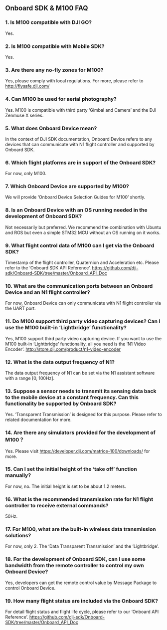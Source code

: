 ## Onboard SDK & M100 FAQ

### 1. Is M100 compatible with DJI GO?
Yes.

### 2. Is M100 compatible with Mobile SDK?  
Yes.

### 3. Are there any no-fly zones for M100?  
Yes, please comply with local regulations. For more, please refer to http://flysafe.dji.com/

### 4. Can M100 be used for aerial photography?  
Yes. M100 is compatible with third party ‘Gimbal and Camera’ and the DJI Zenmuse X series.

### 5. What does Onboard Device mean?  
In the context of DJI SDK documentation, Onboard Device refers to any devices that can communicate with N1 flight controller and supported by Onboard SDK.

### 6. Which flight platforms are in support of the Onboard SDK?  
For now, only M100.

### 7. Which Onboard Device are supported by M100?  
We will provide ‘Onboard Device Selection Guides for M100’ shortly.

### 8. Is an Onboard Device with an OS running needed in the development of Onboard SDK?  
Not necessarily but preferred. We recommend the combination with Ubuntu and ROS but even a simple STM32 MCU without an OS running on it works.

### 9. What flight control data of M100 can I get via the Onboard SDK?  
Timestamp of the flight controller, Quaternion and Acceleration etc. Please refer to the ‘Onboard SDK API Reference’. https://github.com/dji-sdk/Onboard-SDK/tree/master/Onboard_API_Doc

### 10. What are the communication ports between an Onboard Device and an N1 flight controller?  
For now, Onboard Device can only communicate with N1 flight controller via the UART port.

### 11. Do M100 support third party video capturing devices? Can I use the M100 built-in ‘Lightbridge’ functionality?  
Yes, M100 support third party video capturing device. If you want to use the M100 built-in ‘Lightbridge’ functionality, all you need is the ‘N1 Video Encoder’. http://store.dji.com/product/n1-video-encoder

### 12. What is the data output frequency of N1?  
The data output frequency of N1 can be set via the N1 assistant software with a range [0, 100Hz].

### 13. Suppose a sensor needs to transmit its sensing data back to the mobile device at a constant frequency. Can this functionality be supported by Onboard SDK?  
Yes. ‘Transparent Transmission’ is designed for this purpose. Please refer to related documentation for more.

### 14. Are there any simulators provided for the development of M100？  
Yes. Please visit https://developer.dji.com/matrice-100/downloads/ for more.

### 15. Can I set the initial height of the ‘take off’ function manually?
For now, no. The initial height is set to be about 1.2 meters.

### 16. What is the recommended transmission rate for N1 flight controller to receive external commands?  
50Hz.

### 17. For M100, what are the built-in wireless data transmission solutions?  
For now, only 2. The ‘Data Transparent Transmission’ and the ‘Lightbridge’.

### 18. For the development of Onboard SDK, can I use some bandwidth from the remote controller to control my own Onboard Device?  
Yes, developers can get the remote control value by Message Package to control Onboard Device.

### 19. How many flight status are included via the Onboard SDK?  
For detail flight status and flight life cycle, please refer to our ‘Onboard API Reference’. https://github.com/dji-sdk/Onboard-SDK/tree/master/Onboard_API_Doc
